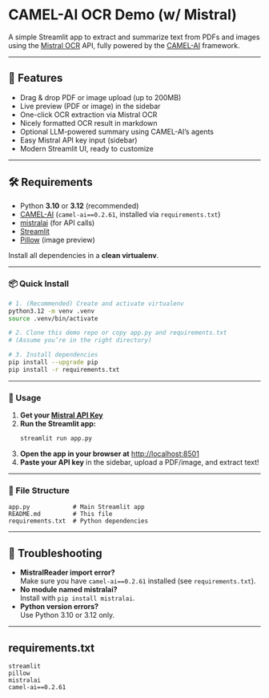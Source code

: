 # CAMEL-AI OCR Demo (w/ Mistral)

A simple Streamlit app to extract and summarize text from PDFs and images using the [Mistral OCR](https://mistral.ai/research/mistral-ocr/) API, fully powered by the [CAMEL-AI](https://github.com/camel-ai/camel) framework.

---

## 🚀 Features

- Drag & drop PDF or image upload (up to 200MB)
- Live preview (PDF or image) in the sidebar
- One-click OCR extraction via Mistral OCR
- Nicely formatted OCR result in markdown
- Optional LLM-powered summary using CAMEL-AI’s agents
- Easy Mistral API key input (sidebar)
- Modern Streamlit UI, ready to customize

---

## 🛠️ Requirements

- Python **3.10** or **3.12** (recommended)
- [CAMEL-AI](https://github.com/camel-ai/camel) (`camel-ai==0.2.61`, installed via `requirements.txt`)
- [mistralai](https://pypi.org/project/mistralai/) (for API calls)
- [Streamlit](https://streamlit.io/)
- [Pillow](https://pypi.org/project/Pillow/) (image preview)

Install all dependencies in a **clean virtualenv**.

---

### 📦 Quick Install

```bash
# 1. (Recommended) Create and activate virtualenv
python3.12 -m venv .venv
source .venv/bin/activate

# 2. Clone this demo repo or copy app.py and requirements.txt
# (Assume you’re in the right directory)

# 3. Install dependencies
pip install --upgrade pip
pip install -r requirements.txt
```

---

### 📝 Usage

1. **Get your [Mistral API Key](https://console.mistral.ai/home)**
2. **Run the Streamlit app:**
    ```bash
    streamlit run app.py
    ```
3. **Open the app in your browser at** [http://localhost:8501](http://localhost:8501)
4. **Paste your API key** in the sidebar, upload a PDF/image, and extract text!

---

### 📁 File Structure

```
app.py            # Main Streamlit app
README.md         # This file
requirements.txt  # Python dependencies
```

---

## 🔧 Troubleshooting

- **MistralReader import error?**  
  Make sure you have `camel-ai==0.2.61` installed (see `requirements.txt`).
- **No module named mistralai?**  
  Install with `pip install mistralai`.
- **Python version errors?**  
  Use Python 3.10 or 3.12 only.

---

## requirements.txt

```
streamlit
pillow
mistralai
camel-ai==0.2.61
```
